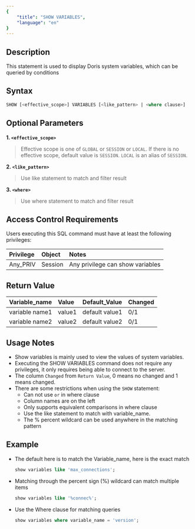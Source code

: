 ```yaml
---
{
    "title": "SHOW VARIABLES",
    "language": "en"
}
---
```


<!--
Licensed to the Apache Software Foundation (ASF) under one
or more contributor license agreements.  See the NOTICE file
distributed with this work for additional information
regarding copyright ownership.  The ASF licenses this file
to you under the Apache License, Version 2.0 (the
"License"); you may not use this file except in compliance
with the License.  You may obtain a copy of the License at

  http://www.apache.org/licenses/LICENSE-2.0

Unless required by applicable law or agreed to in writing,
software distributed under the License is distributed on an
"AS IS" BASIS, WITHOUT WARRANTIES OR CONDITIONS OF ANY
KIND, either express or implied.  See the License for the
specific language governing permissions and limitations
under the License.
-->


## Description

This statement is used to display Doris system variables, which can be queried by conditions

## Syntax

```sql
SHOW [<effective_scope>] VARIABLES [<like_pattern> | <where clause>]
```

## Optional Parameters
**1. `<effective_scope>`**
> Effective scope is one of `GLOBAL` or `SESSION` or `LOCAL`. If there is no effective scope, default value is `SESSION`. `LOCAL` is an alias of `SESSION`.

**2. `<like_pattern>`**
> Use like statement to match and filter result

**3. `<where>`**
> Use where statement to match and filter result

## Access Control Requirements
Users executing this SQL command must have at least the following privileges:

| Privilege  | Object | Notes                                        |
| :--------- | :----- | :------------------------------------------- |
| Any_PRIV | Session  | Any privilege can show variables |


## Return Value
| Variable_name | Value   | Default_Value                    | Changed |
|:--------------|:--------|:---------------------------------|:--------|
| variable name1      | value1 | default value1 |   0/1      |
| variable name2      | value2 | default value2 |   0/1      |


## Usage Notes

- Show variables is mainly used to view the values of system variables.
- Executing the SHOW VARIABLES command does not require any privileges, it only requires being able to connect to the server.
- The column `Changed` from `Return Value`, 0 means no changed and 1 means changed.
- There are some restrictions when using the `SHOW` statement:
  - Can not use `or` in where clause
  - Column names are on the left
  - Only supports equivalent comparisons in where clause
  - Use the like statement to match with variable_name.
  - The % percent wildcard can be used anywhere in the matching pattern


## Example


- The default here is to match the Variable_name, here is the exact match

    ```sql
    show variables like 'max_connections';
    ```


- Matching through the percent sign (%) wildcard can match multiple items

    ```sql
    show variables like '%connec%';
    ```


- Use the Where clause for matching queries

    ```sql
    show variables where variable_name = 'version';
    ```

